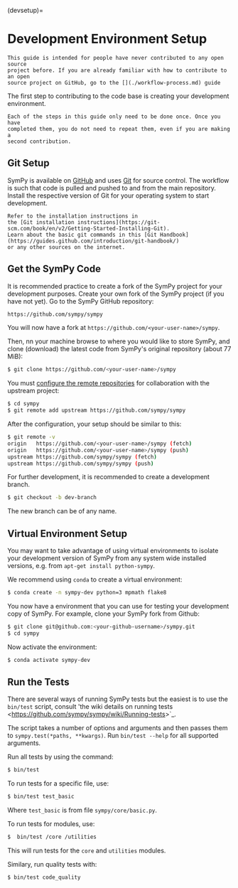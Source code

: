 (devsetup)=

# Development Environment Setup

```{note}
This guide is intended for people have never contributed to any open source
project before. If you are already familiar with how to contribute to an open
source project on GitHub, go to the [](./workflow-process.md) guide
```

The first step to contributing to the code base is creating your development environment.

```{important}
Each of the steps in this guide only need to be done once. Once you have
completed them, you do not need to repeat them, even if you are making a
second contribution.
```

## Git Setup

SymPy is available on [GitHub](https://github.com/sympy/sympy) and uses
[Git](https://git-scm.com) for source control. The workflow is such that
code is pulled and pushed to and from the main repository. Install the respective version
of Git for your operating system to start development.

```{note}
Refer to the installation instructions in
the [Git installation instructions](https://git-scm.com/book/en/v2/Getting-Started-Installing-Git).
Learn about the basic git commands in this [Git Handbook](https://guides.github.com/introduction/git-handbook/)
or any other sources on the internet.
```

## Get the SymPy Code

It is recommended practice to create a fork of the SymPy project for your development purposes. Create your own fork of the SymPy project (if you have not yet). Go to the SymPy GitHub repository:

```bash
https://github.com/sympy/sympy
```

You will now have a fork at `https://github.com/<your-user-name>/sympy`.

Then, nn your machine browse to where you would like to store SymPy, and clone (download) the latest code from SymPy's original repository (about 77 MiB):

```bash
$ git clone https://github.com/<your-user-name>/sympy
```

You must [configure the remote repositories](https://git-scm.com/book/en/v2/Git-Basics-Working-with-Remotes) for collaboration with the upstream project:

```bash
$ cd sympy
$ git remote add upstream https://github.com/sympy/sympy
```

After the configuration, your setup should be similar to this:

```bash
$ git remote -v
origin   https://github.com/<your-user-name>/sympy (fetch)
origin   https://github.com/<your-user-name>/sympy (push)
upstream https://github.com/sympy/sympy (fetch)
upstream https://github.com/sympy/sympy (push)
```

For further development, it is recommended
to create a development branch.

```bash
$ git checkout -b dev-branch
```

The new branch can be of any name.

## Virtual Environment Setup

You may want to take advantage of using virtual environments to isolate your development version of SymPy from any system wide installed versions, e.g. from `apt-get install python-sympy`.

We recommend using `conda` to create a virtual environment:

```bash
$ conda create -n sympy-dev python=3 mpmath flake8
```

You now have a environment that you can use for testing your development copy of SymPy. For example, clone your SymPy fork from Github:

```bash
$ git clone git@github.com:<your-github-username>/sympy.git
$ cd sympy
```

Now activate the environment:

```bash
$ conda activate sympy-dev
```

## Run the Tests

There are several ways of running SymPy tests but the easiest is to use the `bin/test` script, consult 'the wiki details on running tests \<<https://github.com/sympy/sympy/wiki/Running-tests>>\`\_.

The script takes a number of options and arguments and then passes them to `sympy.test(*paths, **kwargs)`. Run `bin/test --help` for all supported arguments.

Run all tests by using the command:

```bash
$ bin/test
```

To run tests for a specific file, use:

```bash
$ bin/test test_basic
```

Where `test_basic` is from file `sympy/core/basic.py`.

To run tests for modules, use:

```bash
$  bin/test /core /utilities
```

This will run tests for the `core` and `utilities` modules.

Similary, run quality tests with:

```bash
$ bin/test code_quality
```
